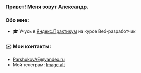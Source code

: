 ### Привет! Меня зовут Александр.

### Обо мне:
- 🎓 Учусь в [Яндекс.Практикум](https://practicum.yandex.ru/) на курсе Веб-разработчик

### ✉️ Мои контакты:
- ParshukovAE@yandex.ru
- Мой телеграм: 
[Image alt](./STNgwcXRpgURh1Ci605hdRJXK1JzpeyT84cJ7M7NwLy4tywT4X-odTV6r-YKjK7vEvpzJ3k3r8FVZ6E3zi27KNQk.jpg)